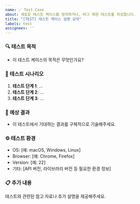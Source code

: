 ```yaml
---
name: ✅ Test Case
about: 새로운 테스트 케이스를 정의하거나, 버그 재현 테스트를 작성합니다.
title: "[TEST] 테스트 케이스 설명 요약"
labels: test
assignees: ''
---
```


### 🔍 테스트 목적
- 이 테스트 케이스의 목적은 무엇인가요?

### 🎯 테스트 시나리오
1. **테스트 단계 1**: ...
2. **테스트 단계 2**: ...
3. **테스트 단계 3**: ...

### 📝 예상 결과
- 이 테스트에서 기대하는 결과를 구체적으로 기술해주세요.

### ⚙️ 테스트 환경
- OS: [예: macOS, Windows, Linux]
- Browser: [예: Chrome, Firefox]
- Version: [예: 22]
- 기타: [API 버전, 라이브러리 버전 등 필요한 환경 정보]

### 📋 추가 내용
테스트와 관련된 참고 자료나 추가 설명을 제공해주세요.
